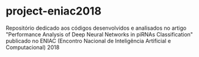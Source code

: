 # project-eniac2018

Repositório dedicado aos códigos desenvolvidos e analisados no artigo "Performance Analysis of Deep Neural Networks in piRNAs Classification" publicado no ENIAC (Encontro Nacional de Inteligência Artificial e Computacional) 2018
